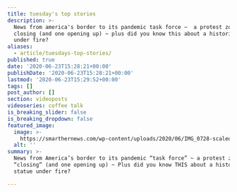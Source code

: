 ```yaml
---
title: tuesday's top stories
description: >-
  News from america's border to its pandemic task force ~  a protest zone
  closing (and one opening up) ~ plus did you know this about a historic statue
  under fire?
aliases:
  - article/tuesdays-top-stories/
published: true
date: '2020-06-23T15:28:21+00:00'
publishDate: '2020-06-23T15:28:21+00:00'
lastmod: '2020-06-23T15:29:52+00:00'
tags: []
post_author: []
section: videoposts
videoseries: coffee talk
is_breaking_slider: false
is_breaking_dropdown: false
featured_image:
  image: >-
    https://smarthernews.com/wp-content/uploads/2020/06/IMG_0728-scaled-e1592926152696-933x1024.jpg
  alt: ''
summary: >-
  News from America’s border to its pandemic “task force” ~ a protest zone
  “closing” (and one opening up) ~ Plus did you know THIS about a historic
  statue under fire?

---
```

